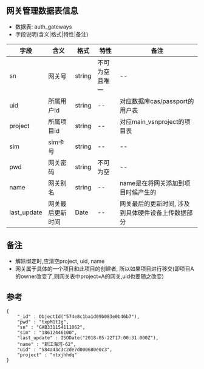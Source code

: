## 网关管理数据表信息
- 数据表: auth_gateways
- 字段说明(含义|格式|特性|备注)

| 字段 | 含义 | 格式 | 特性 | 备注 |
| ---- | ---- | ---- | ---- | ---- |
| sn | 网关号 | string | 不可为空且唯一 | -- |
| uid | 所属用户id | string | -- | 对应数据库cas/passport的用户表 |
| project | 所属项目id | string | -- | 对应main_vsnproject的项目表 |
| sim | sim卡号 | string | -- | -- |
| pwd | 网关密码 | string | 不可为空 | -- |
| name | 网关别名 | string | -- | name是在将网关添加到项目时候产生的 |
| last_update | 网关最后更新时间 | Date | -- | 网关最后的更新时间, 涉及到具体硬件设备上传数据部分 |

## 备注
- 解除绑定时,应清空project, uid, name
- 网关属于具体的一个项目和此项目的创建者, 所以如果项目进行移交(即项目A的owner改变了,则网关表中project=A的网关,uid也要随之改变)

## 参考
```
{
    "_id" : ObjectId("574e8c1ba1d09b083e0b46b7"),
    "pwd" : "txpM1tIg",
    "sn" : "GAB331154111062",
    "sim" : "18612446100",
    "last_update" : ISODate("2018-05-22T17:00:31.000Z"),
    "name" : "新江海河-62",
    "uid" : "584a43c3c2de7d000680e0c3",
    "project" : "ntxjhhdq"
}
```
